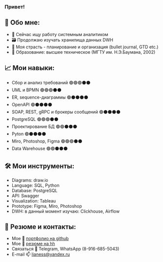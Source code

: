 ### Привет! 


## 🌱 Обо мне:
- 🔭 Сейчас ищу работу системным аналитиком
- 🗃 Продолжаю изучать хранилища данных DWH
- 💜 Моя страсть - планирование и организация (bullet journal, GTD etc.)
- 📘 Образование: высшее техническое (МГТУ им. Н.Э.Баумана, 2002)

## 📈 Мои навыки:
- Сбор и анализ требований 🟢🟢🟢⚫⚫
- UML и BPMN 🟢🟢🟢⚫⚫
- ER, sequence-диаграммы 🟢⚫⚫⚫⚫
- OpenAPI 🟢⚫⚫⚫⚫
- SOAP, REST, gRPC и брокеры сообщений 🟢⚫⚫⚫⚫
- PostgreSQL 🟢🟢🟢⚫⚫
- Проектирование БД 🟢🟢⚫⚫⚫
- Pyton 🟢⚫⚫⚫⚫
- Miro, Photoshop, Figma 🟢🟢🟢⚫⚫
- Data Warehouse 🟢🟢⚫⚫⚫

## 🛠️ Мои инструменты:
- Diagrams: draw.io
- Language: SQL, Python
- Database: PostgreSQL
- API: Swagger
- Visualization: Tableau 
- Prototype: Figma, Miro, Photoshop
- DWH: в данный момент изучаю: Clickhouse, Airflow

## 📝 Резюме и контакты:
- Мое 📒 [портфолио на github](https://github.com/nataliashved/portfolio)
- Мое 📄 [резюме на hh](https://hh.ru/applicant/resumes/view?resume=cf08af13ff0afa19d60039ed1f533350357970)
- Связаться 📱 Telegram, WhatsApp (8-916-685-5043)
- E-mail 📫 lianess@yandex.ru

